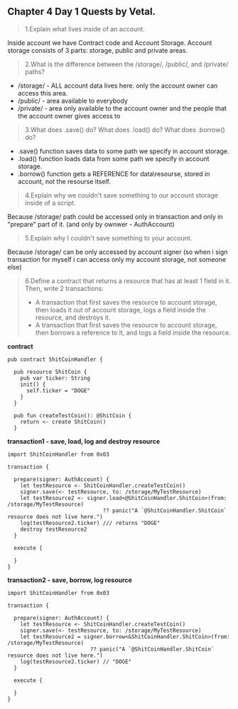 ## Chapter 4 Day 1 Quests by Vetal.

>1.Explain what lives inside of an account.

Inside account we have Contract code and Account Storage. Account storage consists of 3 parts: storage, public and private areas.

>2.What is the difference between the /storage/, /public/, and /private/ paths?

 - /storage/ - ALL account data lives here.  only the account owner can access this area.
 - /public/ - area available to everybody
 - /private/ - area only available to the account owner and the people that the account owner gives access to

>3.What does .save() do? What does .load() do? What does .borrow() do?

  - .save() function saves data to some path we specify in account storage.  
  - .load() function loads data from some path we specify in account storage.
  - .borrow() function gets a REFERENCE for data\resourse, stored in account, not the resourse itself. 

>4.Explain why we couldn't save something to our account storage inside of a script.

Because /storage/ path could be accessed only in transaction and only in "prepare" part of it. (and only by ownwer - AuthAccount)

>5.Explain why I couldn't save something to your account.

Because /storage/ can be only accessed by account signer (so when i sign transaction for myself i can access only my account storage, not someone else)

>6.Define a contract that returns a resource that has at least 1 field in it. Then, write 2 transactions:
  > - A transaction that first saves the resource to account storage, then loads it out of account storage, logs a field inside the resource, and destroys it.
  > - A transaction that first saves the resource to account storage, then borrows a reference to it, and logs a field inside the resource.


**contract**
```cadence
pub contract ShitCoinHandler {

  pub resource ShitCoin {
    pub var ticker: String
    init() {
      self.ticker = "DOGE"
    }
  }

  pub fun createTestCoin(): @ShitCoin {
    return <- create ShitCoin()
  }
```

**transaction1 - save, load, log and destroy resource**
```cadence
import ShitCoinHandler from 0x03

transaction {

  prepare(signer: AuthAccount) {
    let testResource <- ShitCoinHandler.createTestCoin()
    signer.save(<- testResource, to: /storage/MyTestResource) 
    let testResource2 <- signer.load<@ShitCoinHandler.ShitCoin>(from: /storage/MyTestResource)
                              ?? panic("A `@ShitCoinHandler.ShitCoin` resource does not live here.")
    log(testResource2.ticker) /// returns "DOGE"
    destroy testResource2
  }

  execute {

  }
}
```

**transaction2 - save, borrow, log resource**

```cadence
import ShitCoinHandler from 0x03

transaction {

  prepare(signer: AuthAccount) {
    let testResource <- ShitCoinHandler.createTestCoin()
    signer.save(<- testResource, to: /storage/MyTestResource) 
    let testResource2 = signer.borrow<&ShitCoinHandler.ShitCoin>(from: /storage/MyTestResource)
                          ?? panic("A `@ShitCoinHandler.ShitCoin` resource does not live here.")
    log(testResource2.ticker) // "DOGE"
  }

  execute {

  }
}
```
